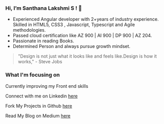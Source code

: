 ### Hi, I’m Santhana Lakshmi S ! 👋
 
 * Experienced Angular developer with 2+years of industry experience. Skilled in HTML5, CSS3 , Javascript, Typescript and Agile methodologies. 
 * Passed cloud certification like AZ 900 | AI 900 | DP 900 | AZ 204.
 * Passionate in reading Books.
 * Determined Person and always pursue growth mindset.



 > "Design is not just what it looks like and feels like.Design is how it works," - Steve Jobs
 ###

 
 ### What I'm focusing on 
 
 Currently improving my Front end skills
 
 Connect with me on Linkedin [here](https://www.linkedin.com/in/santhana-lakshmi-s-177782168/)
 
 Fork My Projects in Github [here](https://github.com/sansavvy)
 
 Read My Blog on Medium [here](	https://medium.com/@Sanlaksh04)
<!---
sansavvy/sansavvy is a ✨ special ✨ repository because its `README.md` (this file) appears on your GitHub profile.
You can click the Preview link to take a look at your changes.
--->
